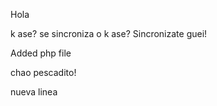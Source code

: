 Hola

k ase? se sincroniza o k ase?
Sincronizate guei!

Added php file

chao pescadito!

nueva linea